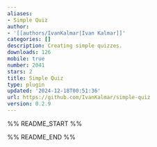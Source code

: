 ```yaml
---
aliases:
- Simple Quiz
author:
- '[[authors/IvanKalmar|Ivan Kalmar]]'
categories: []
description: Creating simple quizzes.
downloads: 126
mobile: true
number: 2041
stars: 2
title: Simple Quiz
type: plugin
updated: '2024-12-18T00:51:36'
url: https://github.com/IvanKalmar/simple-quiz
version: 0.2.9
---
```


%% README_START %%



%% README_END %%